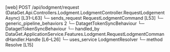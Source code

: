 [web] POST /api/lodgment/request  (DataGet.Api.Controllers.Lodgment.LodgmentController.RequestLodgementAsync)  [L31–L63]
  └─ sends_request RequestLodgmentCommand [L53]
    └─ generic_pipeline_behaviors 2
      └─ DatagetTokenSyncBehaviour
      └─ DatagetTokenSyncBehaviour
    └─ handled_by DataGet.ApplicationService.Features.Lodgment.RequestLodgmentCommandHandler.Handle [L6–L26]
      └─ uses_service LodgmentResolver
        └─ method Resolve [L15]

